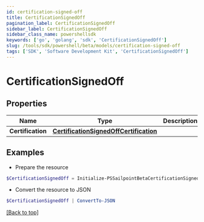 ```yaml
---
id: certification-signed-off
title: CertificationSignedOff
pagination_label: CertificationSignedOff
sidebar_label: CertificationSignedOff
sidebar_class_name: powershellsdk
keywords: ['go', 'golang', 'sdk', 'CertificationSignedOff'] 
slug: /tools/sdk/powershell/beta/models/certification-signed-off
tags: ['SDK', 'Software Development Kit', 'CertificationSignedOff']
---
```



# CertificationSignedOff

## Properties

Name | Type | Description | Notes
------------ | ------------- | ------------- | -------------
**Certification** |  [**CertificationSignedOffCertification**](certification-signed-off-certification) |  | 

## Examples

- Prepare the resource
```powershell
$CertificationSignedOff = Initialize-PSSailpointBetaCertificationSignedOff  -Certification null
```

- Convert the resource to JSON
```powershell
$CertificationSignedOff | ConvertTo-JSON
```


[[Back to top]](#) 

